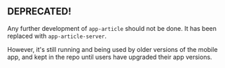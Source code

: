 ## DEPRECATED!

Any further development of `app-article` should not be done. It has been replaced with `app-article-server`.

However, it's still running and being used by older versions of the mobile app, and kept in the repo until users have upgraded their app versions.
